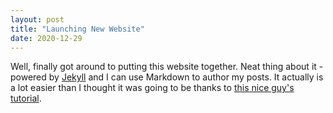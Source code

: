 ```yaml
---
layout: post
title: "Launching New Website"
date: 2020-12-29
---
```


Well, finally got around to putting this website together. Neat thing about it - powered by [Jekyll](http://jekyllrb.com) and I can use Markdown to author my posts. It actually is a lot easier than I thought it was going to be thanks to [this nice guy's tutorial](http://jmcglone.com/guides/github-pages/).
